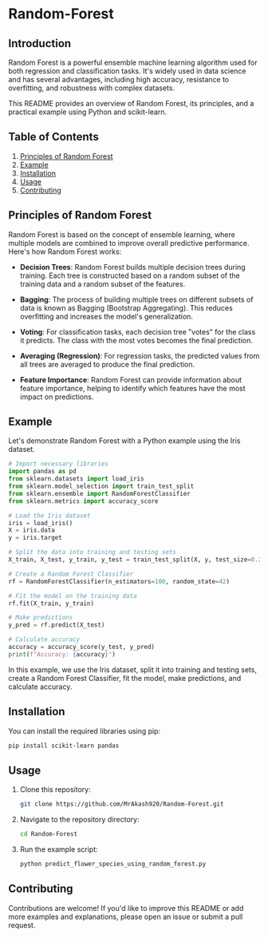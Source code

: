 # Random-Forest

## Introduction

Random Forest is a powerful ensemble machine learning algorithm used for both regression and classification tasks. It's widely used in data science and has several advantages, including high accuracy, resistance to overfitting, and robustness with complex datasets.

This README provides an overview of Random Forest, its principles, and a practical example using Python and scikit-learn.

## Table of Contents

1. [Principles of Random Forest](#principles-of-random-forest)
2. [Example](#example)
3. [Installation](#installation)
4. [Usage](#usage)
5. [Contributing](#contributing)


## Principles of Random Forest

Random Forest is based on the concept of ensemble learning, where multiple models are combined to improve overall predictive performance. Here's how Random Forest works:

- **Decision Trees**: Random Forest builds multiple decision trees during training. Each tree is constructed based on a random subset of the training data and a random subset of the features.

- **Bagging**: The process of building multiple trees on different subsets of data is known as Bagging (Bootstrap Aggregating). This reduces overfitting and increases the model's generalization.

- **Voting**: For classification tasks, each decision tree "votes" for the class it predicts. The class with the most votes becomes the final prediction.

- **Averaging (Regression)**: For regression tasks, the predicted values from all trees are averaged to produce the final prediction.

- **Feature Importance**: Random Forest can provide information about feature importance, helping to identify which features have the most impact on predictions.

## Example

Let's demonstrate Random Forest with a Python example using the Iris dataset.

```python
# Import necessary libraries
import pandas as pd
from sklearn.datasets import load_iris
from sklearn.model_selection import train_test_split
from sklearn.ensemble import RandomForestClassifier
from sklearn.metrics import accuracy_score

# Load the Iris dataset
iris = load_iris()
X = iris.data
y = iris.target

# Split the data into training and testing sets
X_train, X_test, y_train, y_test = train_test_split(X, y, test_size=0.2, random_state=42)

# Create a Random Forest Classifier
rf = RandomForestClassifier(n_estimators=100, random_state=42)

# Fit the model on the training data
rf.fit(X_train, y_train)

# Make predictions
y_pred = rf.predict(X_test)

# Calculate accuracy
accuracy = accuracy_score(y_test, y_pred)
print(f"Accuracy: {accuracy}")
```

In this example, we use the Iris dataset, split it into training and testing sets, create a Random Forest Classifier, fit the model, make predictions, and calculate accuracy.

## Installation

You can install the required libraries using pip:

```bash
pip install scikit-learn pandas
```

## Usage

1. Clone this repository:

   ```bash
   git clone https://github.com/MrAkash920/Random-Forest.git
   ```

2. Navigate to the repository directory:

   ```bash
   cd Random-Forest
   ```

3. Run the example script:

   ```bash
   python predict_flower_species_using_random_forest.py
   ```

## Contributing

Contributions are welcome! If you'd like to improve this README or add more examples and explanations, please open an issue or submit a pull request.
